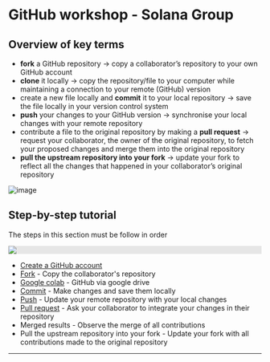 # GitHub workshop - Solana Group

## Overview of key terms 

- **fork** a GitHub repository -> copy a collaborator’s repository to your own GitHub account
- **clone** it locally -> copy the repository/file to your computer while maintaining a connection to your remote (GitHub) version
- create a new file locally and **commit** it to your local repository -> save the file locally in your version control system
- **push** your changes to your GitHub version -> synchronise your local changes with your remote repository
- contribute a file to the original repository by making a **pull request** -> request your collaborator, the owner of the original repository, to fetch your proposed changes and merge them into the original repository
- **pull the upstream repository into your fork** -> update your fork to reflect all the changes that happened in your collaborator’s original repository        


![image](https://user-images.githubusercontent.com/54061949/216793059-31968e13-b753-4e5e-84b1-3cd65d2dea62.png)

## Step-by-step tutorial     
The steps in this section must be follow in order

<img style="display: block;-webkit-user-select: none;margin: auto;background-color: hsl(0, 0%, 90%);" src="https://media.npr.org/assets/img/2018/11/05/DL_519Planarians_PLANARIAN_PIECES_MOVE_AWAY_FM_EACH_OTHER.gif">


- [Create a GitHub account](./signup.md) 
- [Fork](./fork.md) - Copy the collaborator's repository
- [Google colab](./google_colab.md) - GitHub via google drive
- [Commit](./commit.md) - Make changes and save them locally
- [Push](./push) - Update your remote repository with your local changes
- [Pull request](./pull_request) - Ask your collaborator to integrate your changes in their repository
- Merged results - Observe the merge of all contributions
- Pull the upstream repository into your fork - Update your fork with all contributions made to the original repository

***



